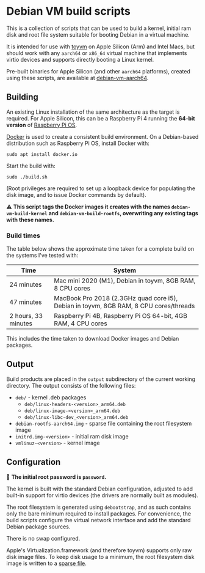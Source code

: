 # Debian VM build scripts
This is a collection of scripts that can be used to build a kernel, initial ram disk and root file system suitable for booting Debian in a virtual machine.

It is intended for use with [toyvm](https://github.com/danielrfry/toyvm) on Apple Silicon (Arm) and Intel Macs, but should work with any `aarch64` or `x86_64` virtual machine that implements virtio devices and supports directly booting a Linux kernel.

Pre-built binaries for Apple Silicon (and other `aarch64` platforms), created using these scripts, are available at [debian-vm-aarch64](https://github.com/danielrfry/debian-vm-aarch64).

## Building
An existing Linux installation of the same architecture as the target is required. For Apple Silicon, this can be a Raspberry Pi 4 running the **64-bit version** of [Raspberry Pi OS](https://www.raspberrypi.com/software/operating-systems/).

[Docker](https://www.docker.com) is used to create a consistent build environment. On a Debian-based distribution such as Raspberry Pi OS, install Docker with:

```
sudo apt install docker.io
```

Start the build with:

```
sudo ./build.sh
```

(Root privileges are required to set up a loopback device for populating the disk image, and to issue Docker commands by default).

⚠ **This script tags the Docker images it creates with the names `debian-vm-build-kernel` and `debian-vm-build-rootfs`, overwriting any existing tags with these names.**

### Build times
The table below shows the approximate time taken for a complete build on the systems I've tested with:

|Time               |System                                                       |
|-------------------|-------------------------------------------------------------|
|24 minutes         |Mac mini 2020 (M1), Debian in toyvm, 8GB RAM, 8 CPU cores    |
|47 minutes         |MacBook Pro 2018 (2.3GHz quad core i5), Debian in toyvm, 8GB RAM, 8 CPU cores/threads|
|2 hours, 33 minutes|Raspberry Pi 4B, Raspberry Pi OS 64-bit, 4GB RAM, 4 CPU cores|

This includes the time taken to download Docker images and Debian packages.

## Output
Build products are placed in the `output` subdirectory of the current working directory. The output consists of the following files:

* `deb/` - kernel .deb packages
    * `deb/linux-headers-<version>_arm64.deb`
    * `deb/linux-image-<version>_arm64.deb`
    * `deb/linux-libc-dev_<version>_arm64.deb`
* `debian-rootfs-aarch64.img` - sparse file containing the root filesystem image
* `initrd.img-<version>` - initial ram disk image
* `vmlinuz-<version>` - kernel image

## Configuration
🔑 **The initial root password is `password`.**

The kernel is built with the standard Debian configuration, adjusted to add built-in support for virtio devices (the drivers are normally built as modules).

The root filesystem is generated using `debootstrap`, and as such contains only the bare minimum required to install packages. For convenience, the build scripts configure the virtual network interface and add the standard Debian package sources.

There is no swap configured.

Apple's Virtualization.framework (and therefore toyvm) supports only raw disk image files. To keep disk usage to a minimum, the root filesystem disk image is written to a [sparse file](https://en.wikipedia.org/wiki/Sparse_file).

